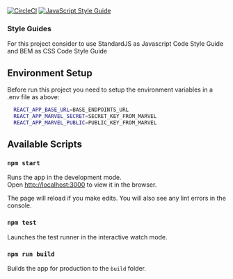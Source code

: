 [![CircleCI](https://circleci.com/gh/vinicius97/marvel-app/tree/master.svg?style=svg)](https://circleci.com/gh/vinicius97/marvel-app/tree/master)
[![JavaScript Style Guide](https://img.shields.io/badge/code_style-standard-brightgreen.svg)](https://standardjs.com)

### Style Guides
For this project consider to use StandardJS as Javascript Code Style Guide and BEM as CSS Code Style Guide

## Environment Setup
Before run this project you need to setup the environment variables in a .env file as above:
````bash
  REACT_APP_BASE_URL=BASE_ENDPOINTS_URL
  REACT_APP_MARVEL_SECRET=SECRET_KEY_FROM_MARVEL
  REACT_APP_MARVEL_PUBLIC=PUBLIC_KEY_FROM_MARVEL
````

## Available Scripts
### `npm start`

Runs the app in the development mode.<br>
Open [http://localhost:3000](http://localhost:3000) to view it in the browser.

The page will reload if you make edits.
You will also see any lint errors in the console.

### `npm test`

Launches the test runner in the interactive watch mode.

### `npm run build`

Builds the app for production to the `build` folder.
